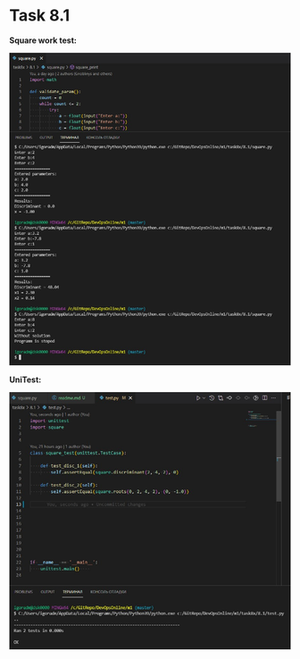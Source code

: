 # Task 8.1 #

**Square work test:**

![3.jpg](images\3.jpg)

**UniTest:**

![4.jpg](images\4.jpg)



